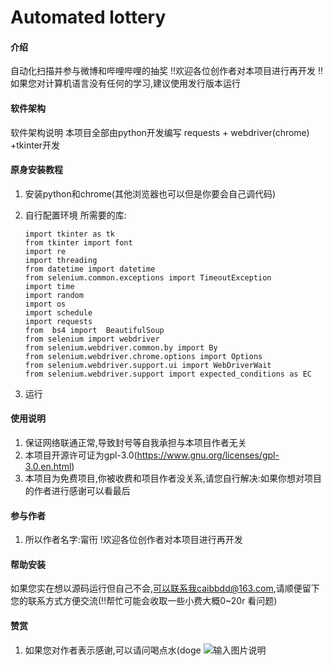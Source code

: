 # Automated lottery

#### 介绍
自动化扫描并参与微博和哔哩哔哩的抽奖
!!欢迎各位创作者对本项目进行再开发
!!如果您对计算机语言没有任何的学习,建议使用发行版本运行

#### 软件架构
软件架构说明
本项目全部由python开发编写
requests + webdriver(chrome) +tkinter开发


#### 原身安装教程

1.  安装python和chrome(其他浏览器也可以但是你要会自己调代码)
2.  自行配置环境
    所需要的库:
    ```
    import tkinter as tk
    from tkinter import font
    import re
    import threading
    from datetime import datetime
    from selenium.common.exceptions import TimeoutException
    import time
    import random
    import os
    import schedule
    import requests
    from  bs4 import  BeautifulSoup
    from selenium import webdriver
    from selenium.webdriver.common.by import By
    from selenium.webdriver.chrome.options import Options
    from selenium.webdriver.support.ui import WebDriverWait
    from selenium.webdriver.support import expected_conditions as EC
    ```

3.  运行

#### 使用说明

1.  保证网络联通正常,导致封号等自我承担与本项目作者无关
2.  本项目开源许可证为gpl-3.0(https://www.gnu.org/licenses/gpl-3.0.en.html)
3.  本项目为免费项目,你被收费和项目作者没关系,请您自行解决:如果你想对项目的作者进行感谢可以看最后

#### 参与作者

1.  所以作者名字:甯衎
!欢迎各位创作者对本项目进行再开发
#### 帮助安装
如果您实在想以源码运行但自己不会,可以联系我caibbdd@163.com,请顺便留下您的联系方式方便交流(!!帮忙可能会收取一些小费大概0~20r 看问题)


#### 赞赏

1.  如果您对作者表示感谢,可以请问喝点水(doge
![输入图片说明](https://foruda.gitee.com/images/1691581348638834804/14b1cc01_7640852.jpeg "微信图片_20230809194219.jpg")